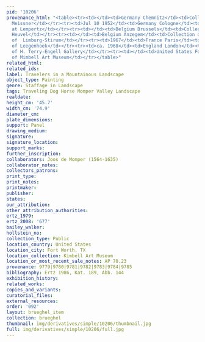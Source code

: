 ```yaml
---
pid: '10206'
provenance_html: "<table><tr><td></td><td>Germany Chemnitz</td><td>Collection of Richard
  Meissner</td></tr><tr><td>Jul 10 1952</td><td>Germany Cologne</td><td>Sold at Auction
  at Lempertz</td></tr><tr><td></td><td>Belgium Brussels</td><td>Collection of de
  Heuvel</td></tr><tr><td></td><td>Belgium Anzegem</td><td>Collection of the House
  of  Limburg-Stirum</td></tr><tr><td>1967</td><td>France Paris</td><td>Collection
  of Leegenhoek</td></tr><tr><td>ca. 1968</td><td>England London</td><td>Collection
  of H. Terry-Engell Gallery</td></tr><tr><td></td><td>United States Fort Worth TX</td><td>Collection
  of Mimbell Art Museum</td></tr></table>"
related_html: 
related_ids: 
label: Travelers in a Mountainous Landscape
object_type: Painting
genre: Staffage in Landscape
tags: Traveling Dog Horse Momper Valley Landscape
realdate: 
height_cm: '45.7'
width_cm: '74.9'
diameter_cm: 
plate_dimensions: 
support: Panel
drawing_medium: 
signature: 
signature_location: 
support_marks: 
further_inscription: 
collaborators: Joos de Momper (1564-1635)
collaborator_notes: 
collectors_patrons: 
print_type: 
print_notes: 
printmaker: 
publisher: 
states: 
our_attribution: 
other_attribution_authorities: 
ertz_1979: 
ertz_2008: '677'
bailey_walker: 
hollstein_no: 
collection_type: Public
location_country: United States
location_city: Fort Worth, TX
location_collection: Kimbell Art Museum
location_or_most_recent_sale_notes: AP 70.23
provenance: 9779|9780|9781|9782|9783|9784|9785
bibliography: Ertz 1986, Kat. 189, Abb. 144
exhibition_history: 
related_works: 
copies_and_variants: 
curatorial_files: 
external_resources: 
order: '092'
layout: brueghel_item
collection: brueghel
thumbnail: img/derivatives/simple/10206/thumbnail.jpg
full: img/derivatives/simple/10206/full.jpg
---
```

